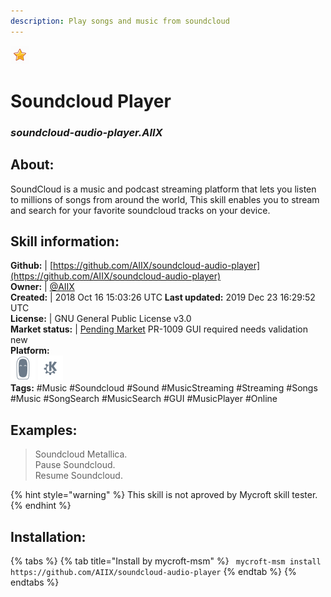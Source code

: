 ```yaml
---  
description: Play songs and music from soundcloud  
---  
```

![](../.gitbook/assets/star.png)  
# Soundcloud Player  
### _soundcloud-audio-player.AIIX_  
## About:  
SoundCloud is a music and podcast streaming platform that lets you listen to millions of songs from around the world, This skill enables you to stream and search for your favorite soundcloud tracks on your device.

## Skill information:  
**Github:** | [https://github.com/AIIX/soundcloud-audio-player](https://github.com/AIIX/soundcloud-audio-player)  
**Owner:** | [@AIIX](https://github.com/AIIX)  
**Created:** | 2018 Oct 16 15:03:26 UTC  **Last updated:** 2019 Dec 23 16:29:52 UTC  
**License:** | GNU General Public License v3.0  
**Market status:** | [Pending Market](https://market.mycroft.ai/skill/) PR-1009 GUI required needs validation new  
**Platform:**  
 ![](../.gitbook/assets/mark-2-icon.png)  ![](../.gitbook/assets/kde.png)   
**Tags:** \#Music \#Soundcloud \#Sound \#MusicStreaming \#Streaming \#Songs \#Music \#SongSearch \#MusicSearch \#GUI \#MusicPlayer \#Online   
## Examples:  
> Soundcloud Metallica.  
> Pause Soundcloud.  
> Resume Soundcloud.  
  
{% hint style="warning" %}
This skill is not aproved by Mycroft skill tester.
{% endhint %}
    
## Installation:  
{% tabs %}
{% tab title="Install by mycroft-msm" %}
``` mycroft-msm install https://github.com/AIIX/soundcloud-audio-player```
{% endtab %}
  {% endtabs %}
  